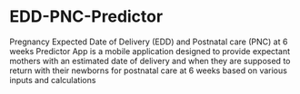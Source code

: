 # EDD-PNC-Predictor
Pregnancy Expected Date of Delivery (EDD) and Postnatal care (PNC) at 6 weeks Predictor App is a mobile application designed to provide expectant mothers with an estimated date of delivery and when they are supposed to return with their newborns for postnatal care at 6 weeks based on various inputs and calculations
